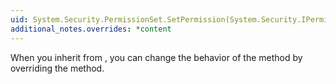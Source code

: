 ```yaml
---
uid: System.Security.PermissionSet.SetPermission(System.Security.IPermission)
additional_notes.overrides: *content
---
```


<p>When you inherit from <xref href="System.Security.PermissionSet"></xref>, you can change the behavior of the <xref href="System.Security.PermissionSet.SetPermission(System.Security.IPermission)"></xref> method by overriding the <xref href="System.Security.PermissionSet.SetPermissionImpl(System.Security.IPermission)"></xref> method.</p>


